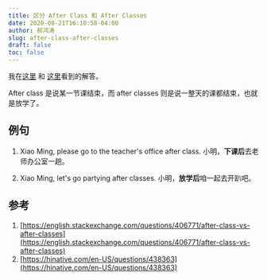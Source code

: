 ```yaml
---
title: 区分 After Class 和 After Classes
date: 2020-08-21T16:10:58-04:00
author: 郝鸿涛
slug: after-class-after-classes
draft: false
toc: false
---
```


我在[这里](https://english.stackexchange.com/questions/406771/after-class-vs-after-classes) 和 [这里](https://hinative.com/en-US/questions/438363)看到的解答。

After class 是说某一节课结束，而 after classes 则是说一整天的课都结束，也就是放学了。

## 例句
1. Xiao Ming, please go to the teacher's office after class. 
小明，**下课后**去老师办公室一趟。

2. Xiao Ming, let's go partying after classes. 
小明，**放学后**咱一起去开趴吧。

## 参考
1. [https://english.stackexchange.com/questions/406771/after-class-vs-after-classes](https://english.stackexchange.com/questions/406771/after-class-vs-after-classes)
2. [https://hinative.com/en-US/questions/438363](https://hinative.com/en-US/questions/438363)
